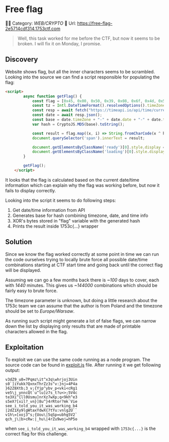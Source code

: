 # Free flag

🤷‍♂️ Category: _WEB/CRYPTO_
🔗 Url: https://free-flag-2e5714cdf314.1753ctf.com

> Well, this task worked for me before the CTF, but now it seems to be broken. I will fix it on Monday, I promise.

## Discovery

Website shows flag, but all the inner characters seems to be scrambled. Looking into the source we can find a script responsible for populating the flag:

```html
<script>
        async function getFlag() {
            const flag = [0x45, 0x00, 0x50, 0x39, 0x08, 0x6f, 0x4d, 0x5b, 0x58, 0x06, 0x66, 0x40, 0x58, 0x4c, 0x6d,0x5d, 0x16, 0x6e, 0x4f, 0x00, 0x43, 0x6b, 0x47, 0x0a,0x44, 0x5a, 0x5b, 0x5f, 0x51, 0x66, 0x50, 0x57]
            const tz = Intl.DateTimeFormat().resolvedOptions().timeZone;
            const resp = await fetch("https://timeapi.io/api/time/current/zone?timeZone=" + tz);
            const date = await resp.json();
            const base = date.timeZone + "-" + date.date + "-" + date.time;
            var hash = CryptoJS.MD5(base).toString();

            const result = flag.map((x, i) => String.fromCharCode(x ^ hash.charCodeAt(i))).join('')
            document.querySelector('span').innerText = result;

            document.getElementsByClassName('ready')[0].style.display = 'block';
            document.getElementsByClassName('loading')[0].style.display = 'none';
        }

        getFlag();
    </script>
```

It looks that the flag is calculated based on the current date/time information which can explain why the flag was working before, but now it fails to display correctly.

Looking into the script it seems to do following steps:

1) Get date/time information from API
2) Generates base for hash combining timezone, date, and time info
3) XOR's bytes stored in "flag" variable with the generated hash
4) Prints the result inside 1753c{...} wrapper

## Solution

Since we know the flag worked correctly at some point in time we can run the code ourselves trying to locally brute force all possible date/time combinations starting at CTF start time and going back until the correct flag will be displayed.

Assuming we can go a few months back there is _~100_ days to cover, each with _1440_ minutes. This gives us _~144000_ combinations which should be fairly easy to brute force.

The timezone parameter is unknown, but doing a little research about the 1753c team we can assume that the author is from Poland and the timezone should be set to _Europe/Warsaw_.

As running such script might generate a lot of false flags, we can narrow down the list by displaying only results that are made of printable characters allowed in the flag.

## Exploitation

To exploit we can use the same code running as a node program. The source code can be found in [exploit.js](exploit.js) file. After running it we get following output:

```
v3dZ9_u8=7Pqmz\it^x3q\whrjoj3Uin
s0`]iYukk?QxnxThrZz3s^v:}nj=4P4a
}62Z8Xtb;3_v;{Yjp^ybv_p<vki<cRg1
ve5\j_ynncQt`u^lu]z7s_t?u<>;5V4c
te3Xi^{ll0Usmu]nrXz7wXp;q<9kh^e3
s5eX?[xil?_vn}]8u^}4rRtor?mk`Vie
see_i_told_you_it_was_working_b4
|2dZ1Xy9lgWtaxYdwX{7tYu:vnlg2U``
v1h\=[xoj3^s;{Uou\|5qSp=ubhg5V2`
qch_j\|b>cRw:|_hu\|4rZu9woj=hP5o
```

when `see_i_told_you_it_was_working_b4` wrapped with `1753c{...}` is the correct flag for this challenge.